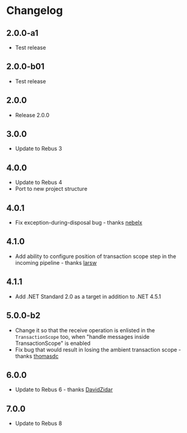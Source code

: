 # Changelog

## 2.0.0-a1
* Test release

## 2.0.0-b01
* Test release

## 2.0.0
* Release 2.0.0

## 3.0.0
* Update to Rebus 3

## 4.0.0
* Update to Rebus 4
* Port to new project structure

## 4.0.1
* Fix exception-during-disposal bug - thanks [nebelx]

## 4.1.0
* Add ability to configure position of transaction scope step in the incoming pipeline - thanks [larsw]

## 4.1.1
* Add .NET Standard 2.0 as a target in addition to .NET 4.5.1

## 5.0.0-b2
* Change it so that the receive operation is enlisted in the `TransactionScope` too, when "handle messages inside TransactionScope" is enabled
* Fix bug that would result in losing the ambient transaction scope - thanks [thomasdc]

## 6.0.0
* Update to Rebus 6 - thanks [DavidZidar]

## 7.0.0
* Update to Rebus 8

[DavidZidar]: https://github.com/DavidZidar
[larsw]: https://github.com/larsw
[nebelx]: https://github.com/nebelx
[thomasdc]: https://github.com/thomasdc